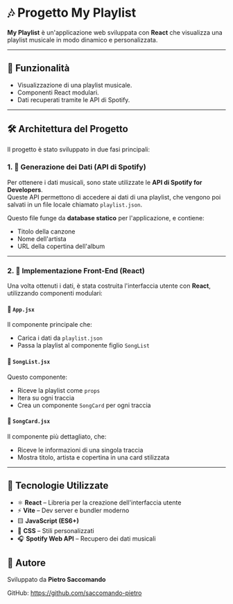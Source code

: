 # 🎶 Progetto My Playlist

**My Playlist** è un'applicazione web sviluppata con **React** che visualizza una playlist musicale in modo dinamico e personalizzata.

---

## 🚀 Funzionalità

- Visualizzazione di una playlist musicale.
- Componenti React modulari.
- Dati recuperati tramite le API di Spotify.

---

## 🛠️ Architettura del Progetto

Il progetto è stato sviluppato in due fasi principali:

### 1. 📡 Generazione dei Dati (API di Spotify)

Per ottenere i dati musicali, sono state utilizzate le **API di Spotify for Developers**.  
Queste API permettono di accedere ai dati di una playlist, che vengono poi salvati in un file locale chiamato `playlist.json`.

Questo file funge da **database statico** per l'applicazione, e contiene:

- Titolo della canzone
- Nome dell'artista
- URL della copertina dell'album

---

### 2. 🎨 Implementazione Front-End (React)

Una volta ottenuti i dati, è stata costruita l'interfaccia utente con **React**, utilizzando componenti modulari:

#### 🔹 `App.jsx`

Il componente principale che:

- Carica i dati da `playlist.json`
- Passa la playlist al componente figlio `SongList`

#### 🔹 `SongList.jsx`

Questo componente:

- Riceve la playlist come `props`
- Itera su ogni traccia
- Crea un componente `SongCard` per ogni traccia

#### 🔹 `SongCard.jsx`

Il componente più dettagliato, che:

- Riceve le informazioni di una singola traccia
- Mostra titolo, artista e copertina in una card stilizzata

---


## 🧪 Tecnologie Utilizzate

- ⚛️ **React** – Libreria per la creazione dell'interfaccia utente
- ⚡ **Vite** – Dev server e bundler moderno
- 🟨 **JavaScript (ES6+)**
- 🎨 **CSS** – Stili personalizzati
- 🎧 **Spotify Web API** – Recupero dei dati musicali

## 👤 Autore

Sviluppato da **Pietro Saccomando**

GitHub: https://github.com/saccomando-pietro

